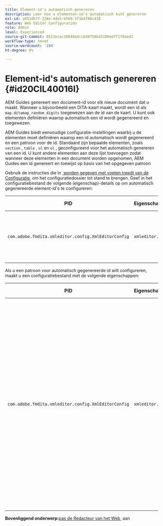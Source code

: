 ```yaml
---
title: Element-id's automatisch genereren
description: Leer hoe u elementen-id's automatisch kunt genereren
exl-id: a651db7f-228e-4de5-b569-3f1b4f86c418
feature: Web Editor Configuration
role: Admin
level: Experienced
source-git-commit: 0513ecac38840a4cc649758bd1180edff1f8aed1
workflow-type: tm+mt
source-wordcount: '284'
ht-degree: 0%

---
```


# Element-id&#39;s automatisch genereren {#id20CIL40016I}

AEM Guides genereert een document-id voor elk nieuw document dat u maakt. Wanneer u bijvoorbeeld een DITA-kaart maakt, wordt een id als `map.ditamap_random_digits` toegewezen aan de id van de kaart. U kunt ook elementen definiëren waarop automatisch een id wordt gegenereerd en toegewezen.

AEM Guides biedt eenvoudige configuratie-instellingen waarbij u de elementen moet definiëren waarop een id automatisch wordt gegenereerd en een patroon voor de id. Standaard zijn bepaalde elementen, zoals `section` , `table` , `ul` en `ol` , geconfigureerd voor het automatisch genereren van een id. U kunt andere elementen aan deze lijst toevoegen zodat wanneer deze elementen in een document worden opgenomen, AEM Guides een id genereert en toewijst op basis van het opgegeven patroon

Gebruik de instructies die in [&#x200B; worden gegeven met voeten treedt van de Configuratie &#x200B;](download-install-additional-config-override.md#) om het configuratiedossier tot stand te brengen. Geef in het configuratiebestand de volgende \(eigenschap\)-details op om automatisch gegenereerde element-id&#39;s te configureren:

| PID | Eigenschappensleutel | Waarde van eigenschap |
|---|------------|--------------|
| `com.adobe.fmdita.xmleditor.config.XmlEditorConfig` | `xmleditor.classes` | Geef een door komma&#39;s gescheiden lijst met elementen op. <br> **Standaardwaarde**: `"topic, section, table, simpletable, fig, image, ul, ol"` |

Als u een patroon voor automatisch gegenereerde id wilt configureren, maakt u een configuratiebestand met de volgende eigenschappen:

| PID | Eigenschappensleutel | Waarde van eigenschap |
|---|------------|--------------|
| `com.adobe.fmdita.xmleditor.config.XmlEditorConfig` | `xmleditor.pattern` | De standaardwaarde voor dit veld is ingesteld op `${elementName}_${id}` . De waarde `${elementName}` wordt vervangen door de naam van het element. De variabele `${id}` genereert een volgnummer voor het element. Als u bijvoorbeeld het alinea-element toewijst voor automatisch gegenereerde id&#39;s, krijgt de eerste alinea van het onderwerp of document een id zoals p\_1, de volgende alinea krijgt p\_2 enzovoort. In een ander document wordt het genereren van de id echter opnieuw gestart. Dit betekent dat id&#39;s zoals p\_1 en p\_2 in een ander document kunnen worden toegewezen aan alinea-elementen. **Standaardwaarde**: ``${elementName}_${id}`` |

**Bovenliggend onderwerp:**&#x200B;[&#x200B; pas de Redacteur van het Web &#x200B;](conf-web-editor.md) aan
